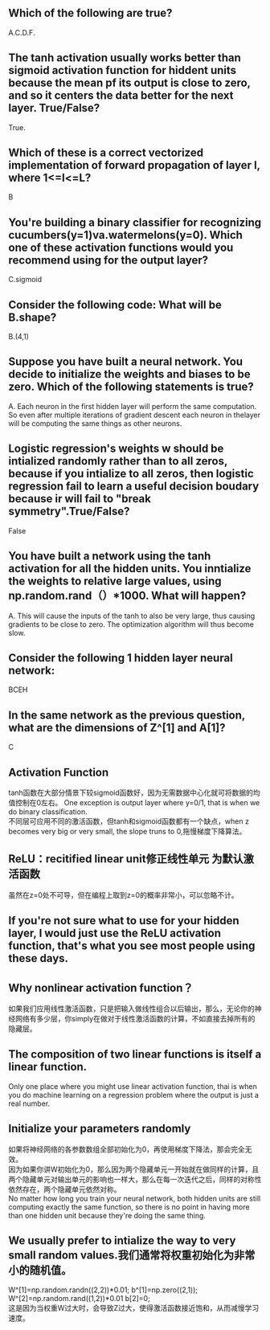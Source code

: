 ## Which of the following are true?
A.C.D.F.
## The tanh activation usually works better than sigmoid activation function for hiddent units because the mean pf its output is close to zero, and so it centers the data better for the next layer. True/False?
True.
## Which of these is a correct vectorized implementation of forward propagation of layer l, where 1<=l<=L?
B
## You're building a binary classifier for recognizing cucumbers(y=1)va.watermelons(y=0). Which one of these activation functions would you recommend using for the output layer?
C.sigmoid
## Consider the following code: What will be B.shape?
B.(4,1)
## Suppose you have built a neural network. You decide to initialize the weights and biases to be zero. Which of the following statements is true?
A. Each neuron in the first hidden layer will perform the same computation. So even after multiple iterations of gradient descent each neuron in thelayer will be computing the same things as other neurons.
## Logistic regression's weights w should be intialized randomly rather than to all zeros, because if you intialize to all zeros, then logistic regression fail to learn a useful decision boudary because ir will fail to "break symmetry".True/False?
False
## You have built a network using the tanh activation for all the hidden units. You inntialize the weights to relative large values, using np.random.rand（）*1000. What will happen?
A. This will cause the inputs of the tanh to also be very large, thus causing gradients to be close to zero. The optimization algorithm will thus become slow.
## Consider the following 1 hidden layer neural network:
BCEH
## In the same network as the previous question, what are the dimensions of Z^[1] and A[1]?
C
## Activation Function
tanh函数在大部分情景下较sigmoid函数好，因为无需数据中心化就可将数据的均值控制在0左右。
One exception is output layer where y=0/1, that is when we do binary classification.<br>
不同层可应用不同的激活函数，但tanh和sigmoid函数都有一个缺点，when z becomes very big or very small, the slope truns to 0,拖慢梯度下降算法。
## ReLU：recitified linear unit修正线性单元 为默认激活函数
虽然在z=0处不可导，但在编程上取到z=0的概率非常小，可以忽略不计。<br>
## If you're not sure what to use for your hidden layer, I would just use the ReLU activation function, that's what you see most people using these days.
## Why nonlinear activation function？
如果我们应用线性激活函数，只是把输入做线性组合以后输出，那么，无论你的神经网络有多少层，你simply在做对于线性激活函数的计算，不如直接去掉所有的隐藏层。<br>
## The composition of two linear functions is itself a linear function.
Only one place where you might use linear activation function, thai is when you do machine learning on a regression problem where the output is just a real number.
## Initialize your parameters randomly
如果将神经网络的各参数数组全部初始化为0，再使用梯度下降法，那会完全无效。<br>
因为如果你讲W初始化为0，那么因为两个隐藏单元一开始就在做同样的计算，且两个隐藏单元对输出单元的影响也一样大，那么在每一次迭代之后，同样的对称性依然存在，两个隐藏单元依然对称。<br>
No matter how long you train your neural network, both hidden units are still computing exactly the same function, so there is no point in having more than one hidden unit because they're doing the same thing.<br>
## We usually prefer to intialize the way to very small random values.我们通常将权重初始化为非常小的随机值。
W^[1]=np.random.randn((2,2))*0.01;
b^[1]=np.zero((2,1));
W^[2]=np.random.rand((1,2))*0.01
b[2]=0;<br>
这是因为当权重W过大时，会导致Z过大，使得激活函数接近饱和，从而减慢学习速度。
